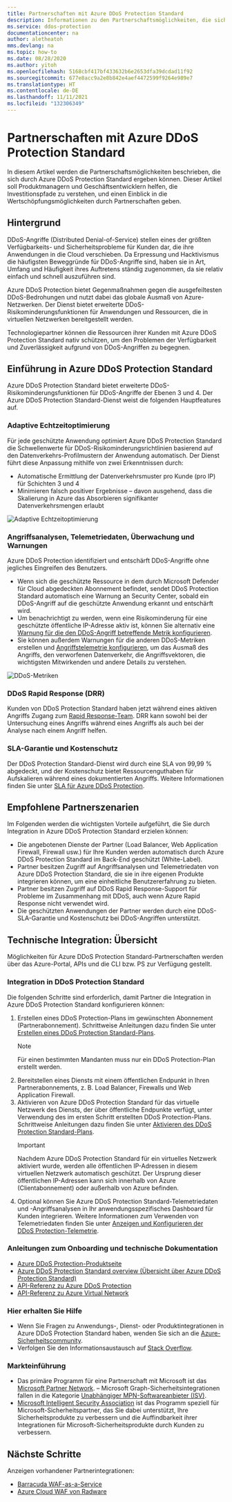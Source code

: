 ```yaml
---
title: Partnerschaften mit Azure DDoS Protection Standard
description: Informationen zu den Partnerschaftsmöglichkeiten, die sich durch Azure DDoS Protection Standard ergeben können.
ms.service: ddos-protection
documentationcenter: na
author: aletheatoh
mms.devlang: na
ms.topic: how-to
ms.date: 08/28/2020
ms.author: yitoh
ms.openlocfilehash: 5168cbf417bf433632b6e2653dfa39dcdad11f92
ms.sourcegitcommit: 677e8acc9a2e8b842e4aef4472599f9264e989e7
ms.translationtype: HT
ms.contentlocale: de-DE
ms.lasthandoff: 11/11/2021
ms.locfileid: "132306349"
---
```

# <a name="partnering-with-azure-ddos-protection-standard"></a>Partnerschaften mit Azure DDoS Protection Standard
In diesem Artikel werden die Partnerschaftsmöglichkeiten beschrieben, die sich durch Azure DDoS Protection Standard ergeben können. Dieser Artikel soll Produktmanagern und Geschäftsentwicklern helfen, die Investitionspfade zu verstehen, und einen Einblick in die Wertschöpfungsmöglichkeiten durch Partnerschaften geben.

## <a name="background"></a>Hintergrund
DDoS-Angriffe (Distributed Denial-of-Service) stellen eines der größten Verfügbarkeits- und Sicherheitsprobleme für Kunden dar, die ihre Anwendungen in die Cloud verschieben. Da Erpressung und Hacktivismus die häufigsten Beweggründe für DDoS-Angriffe sind, haben sie in Art, Umfang und Häufigkeit ihres Auftretens ständig zugenommen, da sie relativ einfach und schnell auszuführen sind.

Azure DDoS Protection bietet Gegenmaßnahmen gegen die ausgefeiltesten DDoS-Bedrohungen und nutzt dabei das globale Ausmaß von Azure-Netzwerken. Der Dienst bietet erweiterte DDoS-Risikominderungsfunktionen für Anwendungen und Ressourcen, die in virtuellen Netzwerken bereitgestellt werden.

Technologiepartner können die Ressourcen ihrer Kunden mit Azure DDoS Protection Standard nativ schützen, um den Problemen der Verfügbarkeit und Zuverlässigkeit aufgrund von DDoS-Angriffen zu begegnen.

## <a name="introduction-to-azure-ddos-protection-standard"></a>Einführung in Azure DDoS Protection Standard
Azure DDoS Protection Standard bietet erweiterte DDoS-Risikominderungsfunktionen für DDoS-Angriffe der Ebenen 3 und 4. Der Azure DDoS Protection Standard-Dienst weist die folgenden Hauptfeatures auf.

### <a name="adaptive-real-time-tuning"></a>Adaptive Echtzeitoptimierung
Für jede geschützte Anwendung optimiert Azure DDoS Protection Standard die Schwellenwerte für DDoS-Risikominderungsrichtlinien basierend auf den Datenverkehrs-Profilmustern der Anwendung automatisch. Der Dienst führt diese Anpassung mithilfe von zwei Erkenntnissen durch:

- Automatische Ermittlung der Datenverkehrsmuster pro Kunde (pro IP) für Schichten 3 und 4
- Minimieren falsch positiver Ergebnisse – davon ausgehend, dass die Skalierung in Azure das Absorbieren signifikanter Datenverkehrsmengen erlaubt

![Adaptive Echtzeitoptimierung](./media/ddos-protection-partner-onboarding/real-time-tuning.png)

### <a name="attack-analytics-telemetry-monitoring-and-alerting"></a>Angriffsanalysen, Telemetriedaten, Überwachung und Warnungen
Azure DDoS Protection identifiziert und entschärft DDoS-Angriffe ohne jegliches Eingreifen des Benutzers.

- Wenn sich die geschützte Ressource in dem durch Microsoft Defender für Cloud abgedeckten Abonnement befindet, sendet DDoS Protection Standard automatisch eine Warnung an Security Center, sobald ein DDoS-Angriff auf die geschützte Anwendung erkannt und entschärft wird.
- Um benachrichtigt zu werden, wenn eine Risikominderung für eine geschützte öffentliche IP-Adresse aktiv ist, können Sie alternativ eine [Warnung für die den DDoS-Angriff betreffende Metrik konfigurieren](alerts.md).
- Sie können außerdem Warnungen für die anderen DDoS-Metriken erstellen und [Angriffstelemetrie konfigurieren](telemetry.md), um das Ausmaß des Angriffs, den verworfenen Datenverkehr, die Angriffsvektoren, die wichtigsten Mitwirkenden und andere Details zu verstehen.

![DDoS-Metriken](./media/ddos-protection-partner-onboarding/ddos-metrics.png)

### <a name="ddos-rapid-response-drr"></a>DDoS Rapid Response (DRR)
Kunden von DDoS Protection Standard haben jetzt während eines aktiven Angriffs Zugang zum [Rapid Response-Team](ddos-rapid-response.md). DRR kann sowohl bei der Untersuchung eines Angriffs während eines Angriffs als auch bei der Analyse nach einem Angriff helfen.

### <a name="sla-guarantee-and-cost-protection"></a>SLA-Garantie und Kostenschutz
Der DDoS Protection Standard-Dienst wird durch eine SLA von 99,99 % abgedeckt, und der Kostenschutz bietet Ressourcenguthaben für Aufskalieren während eines dokumentierten Angriffs. Weitere Informationen finden Sie unter [SLA für Azure DDoS Protection](https://azure.microsoft.com/support/legal/sla/ddos-protection/v1_0/).

## <a name="featured-partner-scenarios"></a>Empfohlene Partnerszenarien
Im Folgenden werden die wichtigsten Vorteile aufgeführt, die Sie durch Integration in Azure DDoS Protection Standard erzielen können:

- Die angebotenen Dienste der Partner (Load Balancer, Web Application Firewall, Firewall usw.) für Ihre Kunden werden automatisch durch Azure DDoS Protection Standard im Back-End geschützt (White-Label).
- Partner besitzen Zugriff auf Angriffsanalysen und Telemetriedaten von Azure DDoS Protection Standard, die sie in ihre eigenen Produkte integrieren können, um eine einheitliche Benutzererfahrung zu bieten.  
- Partner besitzen Zugriff auf DDoS Rapid Response-Support für Probleme im Zusammenhang mit DDoS, auch wenn Azure Rapid Response nicht verwendet wird.
- Die geschützten Anwendungen der Partner werden durch eine DDoS-SLA-Garantie und Kostenschutz bei DDoS-Angriffen unterstützt.

## <a name="technical-integration-overview"></a>Technische Integration: Übersicht
Möglichkeiten für Azure DDoS Protection Standard-Partnerschaften werden über das Azure-Portal, APIs und die CLI bzw. PS zur Verfügung gestellt.

### <a name="integrate-with-ddos-protection-standard"></a>Integration in DDoS Protection Standard
Die folgenden Schritte sind erforderlich, damit Partner die Integration in Azure DDoS Protection Standard konfigurieren können:
1. Erstellen eines DDoS Protection-Plans im gewünschten Abonnement (Partnerabonnement). Schrittweise Anleitungen dazu finden Sie unter [Erstellen eines DDoS Protection Standard-Plans](manage-ddos-protection.md#create-a-ddos-protection-plan).
   > [!NOTE]
   > Für einen bestimmten Mandanten muss nur ein DDoS Protection-Plan erstellt werden. 
2. Bereitstellen eines Diensts mit einem öffentlichen Endpunkt in Ihren Partnerabonnements, z. B. Load Balancer, Firewalls und Web Application Firewall. 
3. Aktivieren von Azure DDoS Protection Standard für das virtuelle Netzwerk des Diensts, der über öffentliche Endpunkte verfügt, unter Verwendung des im ersten Schritt erstellten DDoS Protection-Plans. Schrittweise Anleitungen dazu finden Sie unter [Aktivieren des DDoS Protection Standard-Plans](manage-ddos-protection.md#enable-ddos-protection-for-an-existing-virtual-network).
   > [!IMPORTANT] 
   > Nachdem Azure DDoS Protection Standard für ein virtuelles Netzwerk aktiviert wurde, werden alle öffentlichen IP-Adressen in diesem virtuellen Netzwerk automatisch geschützt. Der Ursprung dieser öffentlichen IP-Adressen kann sich innerhalb von Azure (Clientabonnement) oder außerhalb von Azure befinden. 
4. Optional können Sie Azure DDoS Protection Standard-Telemetriedaten und -Angriffsanalysen in Ihr anwendungsspezifisches Dashboard für Kunden integrieren. Weitere Informationen zum Verwenden von Telemetriedaten finden Sie unter [Anzeigen und Konfigurieren der DDoS Protection-Telemetrie](telemetry.md). 

### <a name="onboarding-guides-and-technical-documentation"></a>Anleitungen zum Onboarding und technische Dokumentation

- [Azure DDoS Protection-Produktseite](https://azure.microsoft.com/services/ddos-protection/)
- [Azure DDoS Protection Standard overview (Übersicht über Azure DDoS Protection Standard)](ddos-protection-overview.md)
- [API-Referenz zu Azure DDoS Protection](/rest/api/virtualnetwork/ddosprotectionplans)
- [API-Referenz zu Azure Virtual Network](/rest/api/virtualnetwork/virtualnetworks)

### <a name="get-help"></a>Hier erhalten Sie Hilfe

- Wenn Sie Fragen zu Anwendungs-, Dienst- oder Produktintegrationen in Azure DDoS Protection Standard haben, wenden Sie sich an die [Azure-Sicherheitscommunity](https://techcommunity.microsoft.com/t5/security-identity/bd-p/Azure-Security).
- Verfolgen Sie den Informationsaustausch auf [Stack Overflow](https://stackoverflow.com/tags/azure-ddos/).

### <a name="get-to-market"></a>Markteinführung

- Das primäre Programm für eine Partnerschaft mit Microsoft ist das [Microsoft Partner Network](https://partner.microsoft.com/). – Microsoft Graph-Sicherheitsintegrationen fallen in die Kategorie [Unabhängiger MPN-Softwareanbieter (ISV)](https://partner.microsoft.com/saas-solution-guide).
- [Microsoft Intelligent Security Association](https://www.microsoft.com/security/business/intelligent-security-association?rtc=1) ist das Programm speziell für Microsoft-Sicherheitspartner, das Sie dabei unterstützt, Ihre Sicherheitsprodukte zu verbessern und die Auffindbarkeit ihrer Integrationen für Microsoft-Sicherheitsprodukte durch Kunden zu verbessern.

## <a name="next-steps"></a>Nächste Schritte
Anzeigen vorhandener Partnerintegrationen:

- [Barracuda WAF-as-a-Service](https://www.barracuda.com/waf-as-a-service)
- [Azure Cloud WAF von Radware](https://www.radware.com/resources/microsoft-azure/)

